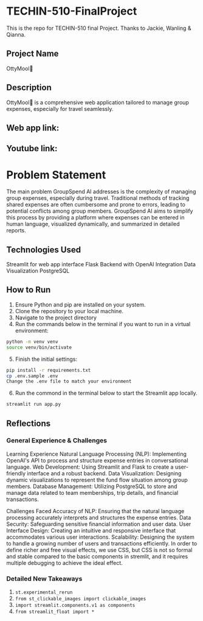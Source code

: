 # TECHIN-510-FinalProject
This is the repo for TECHIN-510 final Project.
Thanks to Jackie, Wanling & Qianna.

## Project Name
OttyMool🦦 

## Description
OttyMool🦦  is a comprehensive web application tailored to manage group expenses, especially for travel seamlessly. 

## Web app link:
## Youtube link: 

# Problem Statement
The main problem GroupSpend AI addresses is the complexity of managing group expenses, especially during travel. Traditional methods of tracking shared expenses are often cumbersome and prone to errors, leading to potential conflicts among group members. GroupSpend AI aims to simplify this process by providing a platform where expenses can be entered in human language, visualized dynamically, and summarized in detailed reports.

## Technologies Used 
Streamlit for web app interface
Flask Backend with OpenAI Integration
Data Visualization
PostgreSQL

## How to Run
1. Ensure Python and pip are installed on your system.
2. Clone the repository to your local machine.
3. Navigate to the project directory
4. Run the commands below in the terminal if you want to run in a virtual environment:
```bash
python -m venv venv
source venv/bin/activate
```
5. Finish the initial settings:
```bash
pip install -r requirements.txt
cp .env.sample .env
Change the .env file to match your environment
```
6. Run the commond in the terminal below to start the Streamlit app locally.
```bash
streamlit run app.py
```

## Reflections
### General Experience & Challenges
Learning Experience
Natural Language Processing (NLP): Implementing OpenAI's API to process and structure expense entries in conversational language.
Web Development: Using Streamlit and Flask to create a user-friendly interface and a robust backend.
Data Visualization: Designing dynamic visualizations to represent the fund flow situation among group members.
Database Management: Utilizing PostgreSQL to store and manage data related to team memberships, trip details, and financial transactions.

Challenges Faced
Accuracy of NLP: Ensuring that the natural language processing accurately interprets and structures the expense entries.
Data Security: Safeguarding sensitive financial information and user data.
User Interface Design: Creating an intuitive and responsive interface that accommodates various user interactions.
Scalability: Designing the system to handle a growing number of users and transactions efficiently.
In order to define richer and free visual effects, we use CSS, but CSS is not so formal and stable compared to the basic components in stremlit, and it requires multiple debugging to achieve the ideal effect.

### Detailed New Takeaways
1. ```st.experimental_rerun```  
2. ```from st_clickable_images import clickable_images```  
3. ```import streamlit.components.v1 as components```  
4. ```from streamlit_float import *```  
